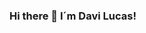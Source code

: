 ### Hi there 👋 I´m Davi Lucas!

<!--
**DaviLucasll/DaviLucasll** is a ✨ _special_ ✨ repository because its `README.md` (this file) appears on your GitHub profile.

Here are some ideas to get you started:

- 🔭 I’m currently working on pesonal projects
- 🌱 I’m currently learning HTML, CSS, JS, NODE.JS, GIT
- 🤔 I’m looking for help with how to realy study software development and how to scape the tutorial hell!!!!!
- 💬 Ask me about How i´m going
- 📫 How to reach me: daviluccas0507@gmail.com
- 😄 Pronouns: He/Him
- ⚡ Fun fact: I'm brazilian, i'm 18 years old, i like anime and manhwa, and i'm a self taught developer student!!!
-->
